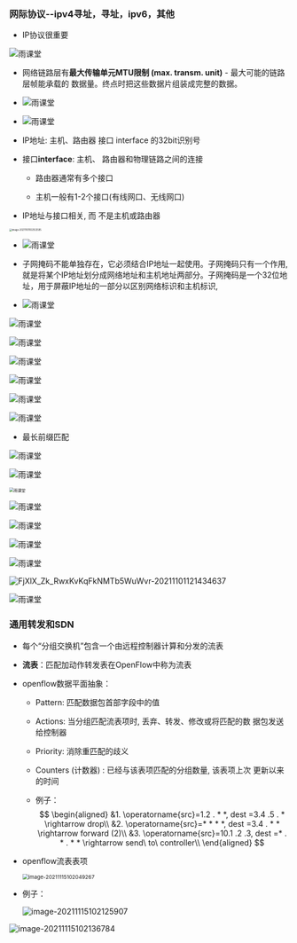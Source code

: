 ### 网际协议--ipv4寻址，寻址，ipv6，其他

- IP协议很重要

![雨课堂](第八周.assets/FmDO9uSIG8sf0XxogxZULiT05UfI.png)

- 网络链路层有**最大传输单元MTU限制 (max. transm. unit)** - 最大可能的链路层帧能承载的 数据量。终点时把这些数据片组装成完整的数据。

- ![雨课堂](第八周.assets/Fns3U51ps8y184zAEvsx9lZTRXhY.png)

- ![雨课堂](第八周.assets/FhhUW1B9YyWWRg-Hb5248zoQT89k.png)

- IP地址: 主机、路由器 接口 interface 的32bit识别号

- 接口**interface**: 主机、 路由器和物理链路之间的连接
  - 路由器通常有多个接口

  - 主机一般有1-2个接口(有线网口、无线网口)

- IP地址与接口相关, 而 不是主机或路由器

<img src="第八周.assets/image-20211101102553595.png" alt="image-20211101102553595" style="zoom:30%;" />

- ![雨课堂](第八周.assets/FmyO7rSVG7KR7bzHdM90UrRwakqW.png)

- 子网掩码不能单独存在，它必须结合IP地址一起使用。子网掩码只有一个作用, 就是将某个IP地址划分成网络地址和主机地址两部分。子网掩码是一个32位地址，用于屏蔽IP地址的一部分以区别网络标识和主机标识,

- ![雨课堂](第八周.assets/FoyJe7zoqRzg-bXS_qgDe0DCoNGd.png)

![雨课堂](第八周.assets/Fuvw4vgztteEG9xE-EgJLapJf_dr.png)

![雨课堂](第八周.assets/FoDgfOdNL_cUUDT8TcwSSqnUcbTH.png)

![雨课堂](第八周.assets/FjpROIW6DqS2IPEiKenMingDWmye.png)

![雨课堂](第八周.assets/FrOcFYYy-WFCVJikkdkDJNOlHKPp.png)

![雨课堂](第八周.assets/FvDEChmMnO4vligy1NimikhFvxan.png)

![雨课堂](第八周.assets/FsEKwhraquPsSNiGOYkbJYlpakxf.png)

- 最长前缀匹配

![雨课堂](第八周.assets/FkvX3_dhHJNO7fRkfLZecGarY02y-20211101114143839.png)

![雨课堂](第八周.assets/FkX0oMvCQLflJ0YzHrxIwknYAgkQ.png)

<img src="https://qn-st0.yuketang.cn/FtUKddDJ-zDcSoC_Bios0caFlw_7" alt="雨课堂" style="zoom:50%;" />

![雨课堂](第八周.assets/Fk0O42LRUN3ojBTrtG7MIoiFM6qG.png)

![雨课堂](第八周.assets/FlCujldNjKvnGHRKwNAQ4aFCZ_Om.png)

![雨课堂](第八周.assets/FqyiMPu2H6e25QTD8YT4Ho9BjHEa.png)

![雨课堂](第八周.assets/Fpv7vMwX-9gNtuzw0IIFcE7sfjiy.png)

![FjXlX_Zk_RwxKvKqFkNMTb5WuWvr-20211101121434637](第八周.assets/FjXlX_Zk_RwxKvKqFkNMTb5WuWvr-20211101121434637.png)

![雨课堂](第八周.assets/FrxrpcNLXovWLHFGYLXKG8a89Lpl.png)

### 通用转发和SDN

- 每个“分组交换机”包含一个由远程控制器计算和分发的流表

- **流表**：匹配加动作转发表在OpenFlow中称为流表

- openflow数据平面抽象：

  - Pattern: 匹配数据包首部字段中的值

  - Actions: 当分组匹配流表项时, 丢弃、转发、修改或将匹配的数
    据包发送给控制器

  - Priority: 消除重匹配的歧义

  - Counters (计数器) : 已经与该表项匹配的分组数量, 该表项上次
    更新以来的时间

  - 例子：
    $$
    \begin{aligned}
    &1. \operatorname{src}=1.2 . * *, dest =3.4 .5 . * \rightarrow drop\\
    &2. \operatorname{src}=* * * *, dest =3.4 . * * \rightarrow forward (2)\\
    &3. \operatorname{src}=10.1 .2 .3, dest =* . * . * * \rightarrow send\ to\ controller\\
    \end{aligned}
    $$

- openflow流表表项

  <img src="第八周.assets/image-20211115102049267.png" alt="image-20211115102049267" style="zoom:67%;" />

- 例子：

  ![image-20211115102125907](第八周.assets/image-20211115102125907.png)

 ![image-20211115102136784](第八周.assets/image-20211115102136784.png)
